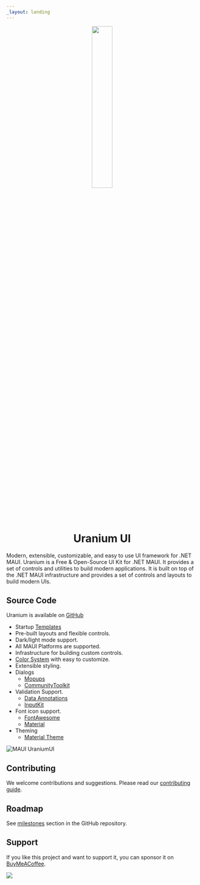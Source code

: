 ```yaml
---
_layout: landing
---
```


<div align="center">
    <img align="center" src="https://github.com/enisn/UraniumUI/raw/develop/art/logo.svg" width="33%">
    <h1 align="center">Uranium UI</h1>
</div>
Modern, extensible, customizable, and easy to use UI framework for .NET MAUI.
Uranium is a Free & Open-Source UI Kit for .NET MAUI. It provides a set of controls and utilities to build modern applications. It is built on top of the .NET MAUI infrastructure and provides a set of controls and layouts to build modern UIs.

## Source Code
Uranium is available on [GitHub](https://github.com/enisn/UraniumUI)

- Startup [Templates](https://enisn-projects.io/docs/en/uranium/latest/Getting-Started#new-projects)
- Pre-built layouts and flexible controls.
- Dark/light mode support.
- All MAUI Platforms are supported.
- Infrastructure for building custom controls.
- [Color System](https://enisn-projects.io/docs/en/uranium/latest/theming/ColorSystem) with easy to customize.
- Extensible styling.
- Dialogs
  - [Mopups](https://enisn-projects.io/docs/en/uranium/latest/dialogs/Index#mopups)
  - [CommunityToolkit](https://enisn-projects.io/docs/en/uranium/latest/dialogs/Index#communitytoolkit) 
- Validation Support.
  - [Data Annotations](https://enisn-projects.io/docs/en/uranium/latest/validations/DataAnnotations)
  - [InputKit](https://enisn-projects.io/docs/en/inputkit/latest/components/controls/FormView#validations)
- Font icon support.
  - [FontAwesome](https://enisn-projects.io/docs/en/uranium/latest/theming/Icons#fontawesome)
  - [Material](https://enisn-projects.io/docs/en/uranium/latest/theming/Icons#material-icons)
- Theming
  - [Material Theme](https://enisn-projects.io/docs/en/uranium/latest/themes/material/Index)


<img src="https://raw.githubusercontent.com/enisn/UraniumUI/develop/art/github-social-preview.png" alt="MAUI UraniumUI" />

## Contributing
We welcome contributions and suggestions. Please read our [contributing guide](https://github.com/enisn/UraniumUI/blob/develop/CONTRIBUTING.md).


## Roadmap

See [milestones](https://github.com/enisn/UraniumUI/milestones) section in the GitHub repository.

## Support
If you like this project and want to support it, you can sponsor it on [BuyMeACoffee](https://www.buymeacoffee.com/enisn).

<a href="https://www.buymeacoffee.com/enisn"><img src="https://img.buymeacoffee.com/button-api/?text=Buy me a coffee&emoji=&slug=enisn&button_colour=40DCA5&font_colour=ffffff&font_family=Lato&outline_colour=000000&coffee_colour=FFDD00" /></a>
